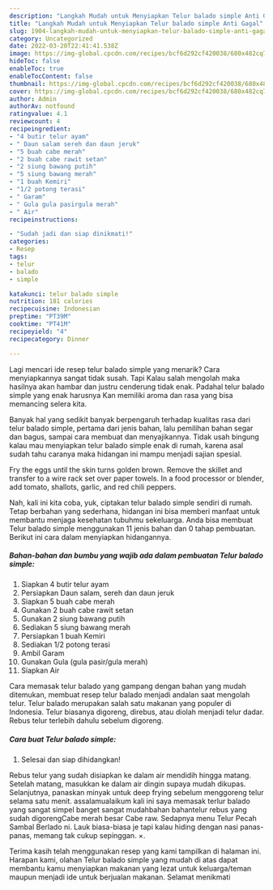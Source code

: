 ```yaml
---
description: "Langkah Mudah untuk Menyiapkan Telur balado simple Anti Gagal"
title: "Langkah Mudah untuk Menyiapkan Telur balado simple Anti Gagal"
slug: 1904-langkah-mudah-untuk-menyiapkan-telur-balado-simple-anti-gagal
category: Uncategorized
date: 2022-03-20T22:41:41.538Z
image: https://img-global.cpcdn.com/recipes/bcf6d292cf420038/680x482cq70/telur-balado-simple-foto-resep-utama.jpg
hideToc: false
enableToc: true
enableTocContent: false
thumbnail: https://img-global.cpcdn.com/recipes/bcf6d292cf420038/680x482cq70/telur-balado-simple-foto-resep-utama.jpg
cover: https://img-global.cpcdn.com/recipes/bcf6d292cf420038/680x482cq70/telur-balado-simple-foto-resep-utama.jpg
author: Admin
authorAv: notfound
ratingvalue: 4.1
reviewcount: 4
recipeingredient:
- "4 butir telur ayam"
- " Daun salam sereh dan daun jeruk"
- "5 buah cabe merah"
- "2 buah cabe rawit setan"
- "2 siung bawang putih"
- "5 siung bawang merah"
- "1 buah Kemiri"
- "1/2 potong terasi"
- " Garam"
- " Gula gula pasirgula merah"
- " Air"
recipeinstructions:

- "Sudah jadi dan siap dinikmati!"
categories:
- Resep
tags:
- telur
- balado
- simple

katakunci: telur balado simple 
nutrition: 181 calories
recipecuisine: Indonesian
preptime: "PT39M"
cooktime: "PT41M"
recipeyield: "4"
recipecategory: Dinner

---
```



Lagi mencari ide resep telur balado simple yang menarik? Cara menyiapkannya sangat tidak susah. Tapi Kalau salah mengolah maka hasilnya akan hambar dan justru cenderung tidak enak. Padahal telur balado simple yang enak harusnya Kan memiliki aroma dan rasa yang bisa memancing selera kita.


Banyak hal yang sedikit banyak berpengaruh terhadap kualitas rasa dari telur balado simple, pertama dari jenis bahan, lalu pemilihan bahan segar dan bagus, sampai cara membuat dan menyajikannya. Tidak usah bingung kalau mau menyiapkan telur balado simple enak di rumah, karena asal sudah tahu caranya maka hidangan ini mampu menjadi sajian spesial.

Fry the eggs until the skin turns golden brown. Remove the skillet and transfer to a wire rack set over paper towels. In a food processor or blender, add tomato, shallots, garlic, and red chili peppers.


Nah, kali ini kita coba, yuk, ciptakan telur balado simple sendiri di rumah. Tetap berbahan yang sederhana, hidangan ini bisa memberi manfaat untuk membantu menjaga kesehatan tubuhmu sekeluarga. Anda bisa membuat Telur balado simple menggunakan 11 jenis bahan dan 0 tahap pembuatan. Berikut ini cara dalam menyiapkan hidangannya.

<!--inarticleads1-->

##### Bahan-bahan dan bumbu yang wajib ada dalam pembuatan Telur balado simple:

1. Siapkan 4 butir telur ayam
1. Persiapkan  Daun salam, sereh dan daun jeruk
1. Siapkan 5 buah cabe merah
1. Gunakan 2 buah cabe rawit setan
1. Gunakan 2 siung bawang putih
1. Sediakan 5 siung bawang merah
1. Persiapkan 1 buah Kemiri
1. Sediakan 1/2 potong terasi
1. Ambil  Garam
1. Gunakan  Gula (gula pasir/gula merah)
1. Siapkan  Air


Cara memasak telur balado yang gampang dengan bahan yang mudah ditemukan, membuat resep telur balado menjadi andalan saat mengolah telur. Telur balado merupakan salah satu makanan yang populer di Indonesia. Telur biasanya digoreng, direbus, atau diolah menjadi telur dadar. Rebus telur terlebih dahulu sebelum digoreng. 

<!--inarticleads2-->

##### Cara buat Telur balado simple:


1. Selesai dan siap dihidangkan!

Rebus telur yang sudah disiapkan ke dalam air mendidih hingga matang. Setelah matang, masukkan ke dalam air dingin supaya mudah dikupas. Selanjutnya, panaskan minyak untuk deep frying sebelum menggoreng telur selama satu menit. assalamualaikum kali ini saya memasak terlur balado yang sangat simpel banget sangat mudahbahan bahantelur rebus yang sudah digorengCabe merah besar Cabe raw. Sedapnya menu Telur Pecah Sambal Berlado ni. Lauk biasa-biasa je tapi kalau hiding dengan nasi panas-panas, memang tak cukup sepinggan. ×. 

Terima kasih telah menggunakan resep yang kami tampilkan di halaman ini. Harapan kami, olahan Telur balado simple yang mudah di atas dapat membantu kamu menyiapkan makanan yang lezat untuk keluarga/teman maupun menjadi ide untuk berjualan makanan. Selamat menikmati
